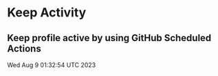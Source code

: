 # Keep Activity 
Keep profile active by using GitHub Scheduled Actions
--- 
Wed Aug  9 01:32:54 UTC 2023
